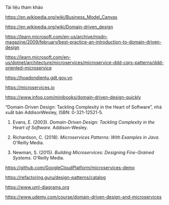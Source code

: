Tài liệu tham khảo

https://en.wikipedia.org/wiki/Business_Model_Canvas

https://en.wikipedia.org/wiki/Domain-driven_design

https://learn.microsoft.com/en-us/archive/msdn-magazine/2009/february/best-practice-an-introduction-to-domain-driven-design

https://learn.microsoft.com/en-us/dotnet/architecture/microservices/microservice-ddd-cqrs-patterns/ddd-oriented-microservice

https://hoadondientu.gdt.gov.vn

https://microservices.io

https://www.infoq.com/minibooks/domain-driven-design-quickly

“Domain-Driven Design: Tackling Complexity in the Heart of Software”, nhà xuất bản AddisonWesley, ISBN: 0-321-12521-5.

1. Evans, E. (2003). _Domain-Driven Design: Tackling Complexity in the Heart of Software._ Addison-Wesley.

2. Richardson, C. (2018). _Microservices Patterns: With Examples in Java._ O'Reilly Media.

3. Newman, S. (2015). _Building Microservices: Designing Fine-Grained Systems._ O'Reilly Media.

https://github.com/GoogleCloudPlatform/microservices-demo

https://refactoring.guru/design-patterns/catalog

https://www.uml-diagrams.org

https://www.udemy.com/course/domain-driven-design-and-microservices
